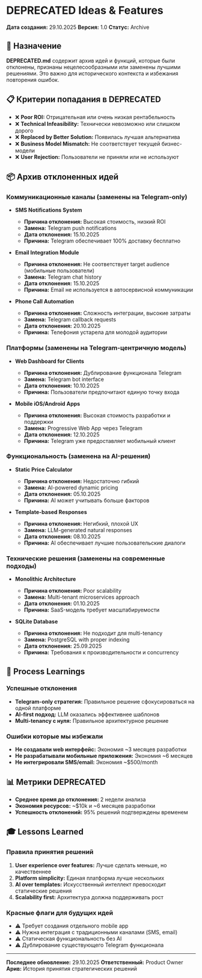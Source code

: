 # DEPRECATED Ideas & Features

**Дата создания:** 29.10.2025
**Версия:** 1.0
**Статус:** Archive

## 🎯 Назначение

**DEPRECATED.md** содержит архив идей и функций, которые были отклонены, признаны нецелесообразными или заменены лучшими решениями. Это важно для исторического контекста и избежания повторения ошибок.

## 📋 Критерии попадания в DEPRECATED

- ❌ **Poor ROI:** Отрицательная или очень низкая рентабельность
- ❌ **Technical Infeasibility:** Технически невозможно или слишком дорого
- ❌ **Replaced by Better Solution:** Появилась лучшая альтернатива
- ❌ **Business Model Mismatch:** Не соответствует текущей бизнес-модели
- ❌ **User Rejection:** Пользователи не приняли или не используют

## 📦 Архив отклоненных идей

### Коммуникационные каналы (заменены на Telegram-only)
- **SMS Notifications System**
  - **Причина отклонения:** Высокая стоимость, низкий ROI
  - **Замена:** Telegram push notifications
  - **Дата отклонения:** 15.10.2025
  - **Причина:** Telegram обеспечивает 100% доставку бесплатно

- **Email Integration Module**
  - **Причина отклонения:** Не соответствует target audience (мобильные пользователи)
  - **Замена:** Telegram chat history
  - **Дата отклонения:** 15.10.2025
  - **Причина:** Email не используется в автосервисной коммуникации

- **Phone Call Automation**
  - **Причина отклонения:** Сложность интеграции, высокие затраты
  - **Замена:** Telegram callback requests
  - **Дата отклонения:** 20.10.2025
  - **Причина:** Телефония устарела для молодой аудитории

### Платформы (заменены на Telegram-центричную модель)
- **Web Dashboard for Clients**
  - **Причина отклонения:** Дублирование функционала Telegram
  - **Замена:** Telegram bot interface
  - **Дата отклонения:** 10.10.2025
  - **Причина:** Пользователи предпочитают единую точку входа

- **Mobile iOS/Android Apps**
  - **Причина отклонения:** Высокая стоимость разработки и поддержки
  - **Замена:** Progressive Web App через Telegram
  - **Дата отклонения:** 12.10.2025
  - **Причина:** Telegram уже предоставляет мобильный клиент

### Функциональность (заменена на AI-решения)
- **Static Price Calculator**
  - **Причина отклонения:** Недостаточно гибкий
  - **Замена:** AI-powered dynamic pricing
  - **Дата отклонения:** 05.10.2025
  - **Причина:** AI может учитывать больше факторов

- **Template-based Responses**
  - **Причина отклонения:** Негибкий, плохой UX
  - **Замена:** LLM-generated natural responses
  - **Дата отклонения:** 08.10.2025
  - **Причина:** AI обеспечивает лучшие пользовательские диалоги

### Технические решения (заменены на современные подходы)
- **Monolithic Architecture**
  - **Причина отклонения:** Poor scalability
  - **Замена:** Multi-tenant microservices approach
  - **Дата отклонения:** 01.10.2025
  - **Причина:** SaaS-модель требует масштабируемости

- **SQLite Database**
  - **Причина отклонения:** Не подходит для multi-tenancy
  - **Замена:** PostgreSQL with proper indexing
  - **Дата отклонения:** 25.09.2025
  - **Причина:** Требования к производительности и concurrency

## 🔄 Process Learnings

### Успешные отклонения
- **Telegram-only стратегия:** Правильное решение сфокусироваться на одной платформе
- **AI-first подход:** LLM оказались эффективнее шаблонов
- **Multi-tenancy с нуля:** Правильное архитектурное решение

### Ошибки которые мы избежали
- **Не создавали web интерфейс:** Экономия ~3 месяцев разработки
- **Не разрабатывали мобильные приложения:** Экономия ~6 месяцев
- **Не интегрировали SMS/email:** Экономия ~$500/month

## 📊 Метрики DEPRECATED

- **Среднее время до отклонения:** 2 недели анализа
- **Экономия ресурсов:** ~$10k и ~6 месяцев разработки
- **Успешность отклонений:** 95% решений подтверждены временем

## 🎓 Lessons Learned

### Правила принятия решений
1. **User experience over features:** Лучше сделать меньше, но качественнее
2. **Platform simplicity:** Единая платформа лучше нескольких
3. **AI over templates:** Искусственный интеллект превосходит статические решения
4. **Scalability first:** Архитектура должна поддерживать рост

### Красные флаги для будущих идей
- ⚠️ Требует создания отдельного mobile app
- ⚠️ Нужна интеграция с традиционными каналами (SMS, email)
- ⚠️ Статическая функциональность без AI
- ⚠️ Дублирование существующего Telegram функционала

---

**Последнее обновление:** 29.10.2025
**Ответственный:** Product Owner
**Арив:** История принятия стратегических решений